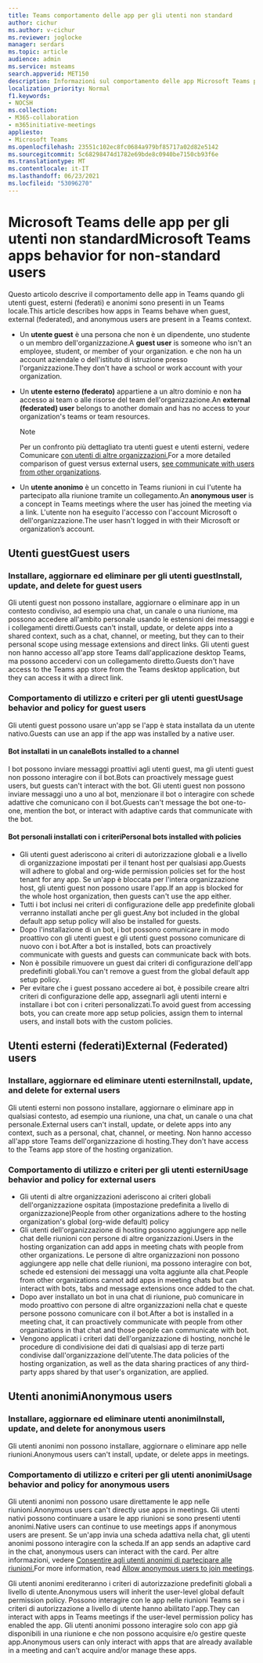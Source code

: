 ```yaml
---
title: Teams comportamento delle app per gli utenti non standard
author: cichur
ms.author: v-cichur
ms.reviewer: joglocke
manager: serdars
ms.topic: article
audience: admin
ms.service: msteams
search.appverid: MET150
description: Informazioni sul comportamento delle app Microsoft Teams per gli utenti non standard.
localization_priority: Normal
f1.keywords:
- NOCSH
ms.collection:
- M365-collaboration
- m365initiative-meetings
appliesto:
- Microsoft Teams
ms.openlocfilehash: 23551c102ec8fc0684a979bf85717a02d82e5142
ms.sourcegitcommit: 5c68298474d1782e69bde8c0940be7150cb93f6e
ms.translationtype: MT
ms.contentlocale: it-IT
ms.lasthandoff: 06/23/2021
ms.locfileid: "53096270"
---
```

# <a name="microsoft-teams-apps-behavior-for-non-standard-users"></a><span data-ttu-id="f6072-103">Microsoft Teams delle app per gli utenti non standard</span><span class="sxs-lookup"><span data-stu-id="f6072-103">Microsoft Teams apps behavior for non-standard users</span></span>

<span data-ttu-id="f6072-104">Questo articolo descrive il comportamento delle app in Teams quando gli utenti guest, esterni (federati) e anonimi sono presenti in un Teams locale.</span><span class="sxs-lookup"><span data-stu-id="f6072-104">This article describes how apps in Teams behave when guest, external (federated), and anonymous users are present in a Teams context.</span></span>

- <span data-ttu-id="f6072-105">Un **utente guest** è una persona che non è un dipendente, uno studente o un membro dell'organizzazione.</span><span class="sxs-lookup"><span data-stu-id="f6072-105">A **guest user** is someone who isn't an employee, student, or member of your organization.</span></span> <span data-ttu-id="f6072-106">e che non ha un account aziendale o dell'istituto di istruzione presso l'organizzazione.</span><span class="sxs-lookup"><span data-stu-id="f6072-106">They don't have a school or work account with your organization.</span></span>

- <span data-ttu-id="f6072-107">Un **utente esterno (federato)** appartiene a un altro dominio e non ha accesso ai team o alle risorse del team dell'organizzazione.</span><span class="sxs-lookup"><span data-stu-id="f6072-107">An **external (federated) user** belongs to another domain and has no access to your organization's teams or team resources.</span></span>

  > [!Note]
  > <span data-ttu-id="f6072-108">Per un confronto più dettagliato tra utenti guest e utenti esterni, vedere Comunicare [con utenti di altre organizzazioni.](./communicate-with-users-from-other-organizations.md)</span><span class="sxs-lookup"><span data-stu-id="f6072-108">For a more detailed comparison of guest versus external users, [see communicate with users from other organizations](./communicate-with-users-from-other-organizations.md).</span></span>

- <span data-ttu-id="f6072-109">Un **utente anonimo** è un concetto in Teams riunioni in cui l'utente ha partecipato alla riunione tramite un collegamento.</span><span class="sxs-lookup"><span data-stu-id="f6072-109">An **anonymous user** is a concept in Teams meetings where the user has joined the meeting via a link.</span></span> <span data-ttu-id="f6072-110">L'utente non ha eseguito l'accesso con l'account Microsoft o dell'organizzazione.</span><span class="sxs-lookup"><span data-stu-id="f6072-110">The user hasn't logged in with their Microsoft or organization’s account.</span></span>

## <a name="guest-users"></a><span data-ttu-id="f6072-111">Utenti guest</span><span class="sxs-lookup"><span data-stu-id="f6072-111">Guest users</span></span>

### <a name="install-update-and-delete-for-guest-users"></a><span data-ttu-id="f6072-112">Installare, aggiornare ed eliminare per gli utenti guest</span><span class="sxs-lookup"><span data-stu-id="f6072-112">Install, update, and delete for guest users</span></span>

<span data-ttu-id="f6072-113">Gli utenti guest non possono installare, aggiornare o eliminare app in un contesto condiviso, ad esempio una chat, un canale o una riunione, ma possono accedere all'ambito personale usando le estensioni dei messaggi e i collegamenti diretti.</span><span class="sxs-lookup"><span data-stu-id="f6072-113">Guests can't install, update, or delete apps into a shared context, such as a chat, channel, or meeting, but they can to their personal scope using message extensions and direct links.</span></span> <span data-ttu-id="f6072-114">Gli utenti guest non hanno accesso all'app store Teams dall'applicazione desktop Teams, ma possono accedervi con un collegamento diretto.</span><span class="sxs-lookup"><span data-stu-id="f6072-114">Guests don't have access to the Teams app store from the Teams desktop application, but they can access it with a direct link.</span></span>

### <a name="usage-behavior-and-policy-for-guest-users"></a><span data-ttu-id="f6072-115">Comportamento di utilizzo e criteri per gli utenti guest</span><span class="sxs-lookup"><span data-stu-id="f6072-115">Usage behavior and policy for guest users</span></span> 

<span data-ttu-id="f6072-116">Gli utenti guest possono usare un'app se l'app è stata installata da un utente nativo.</span><span class="sxs-lookup"><span data-stu-id="f6072-116">Guests can use an app if the app was installed by a native user.</span></span>

#### <a name="bots-installed-to-a-channel"></a><span data-ttu-id="f6072-117">Bot installati in un canale</span><span class="sxs-lookup"><span data-stu-id="f6072-117">Bots installed to a channel</span></span>

<span data-ttu-id="f6072-118">I bot possono inviare messaggi proattivi agli utenti guest, ma gli utenti guest non possono interagire con il bot.</span><span class="sxs-lookup"><span data-stu-id="f6072-118">Bots can proactively message guest users, but guests can't interact with the bot.</span></span> <span data-ttu-id="f6072-119">Gli utenti guest non possono inviare messaggi uno a uno al bot, menzionare il bot o interagire con schede adattive che comunicano con il bot.</span><span class="sxs-lookup"><span data-stu-id="f6072-119">Guests can't message the bot one-to-one, mention the bot, or interact with adaptive cards that communicate with the bot.</span></span>

#### <a name="personal-bots-installed-with-policies"></a><span data-ttu-id="f6072-120">Bot personali installati con i criteri</span><span class="sxs-lookup"><span data-stu-id="f6072-120">Personal bots installed with policies</span></span>

- <span data-ttu-id="f6072-121">Gli utenti guest aderiscono ai criteri di autorizzazione globali e a livello di organizzazione impostati per il tenant host per qualsiasi app.</span><span class="sxs-lookup"><span data-stu-id="f6072-121">Guests will adhere to global and org-wide permission policies set for the host tenant for any app.</span></span> <span data-ttu-id="f6072-122">Se un'app è bloccata per l'intera organizzazione host, gli utenti guest non possono usare l'app.</span><span class="sxs-lookup"><span data-stu-id="f6072-122">If an app is blocked for the whole host organization, then guests can't use the app either.</span></span>
- <span data-ttu-id="f6072-123">Tutti i bot inclusi nei criteri di configurazione delle app predefinite globali verranno installati anche per gli guest.</span><span class="sxs-lookup"><span data-stu-id="f6072-123">Any bot included in the global default app setup policy will also be installed for guests.</span></span>
- <span data-ttu-id="f6072-124">Dopo l'installazione di un bot, i bot possono comunicare in modo proattivo con gli utenti guest e gli utenti guest possono comunicare di nuovo con i bot.</span><span class="sxs-lookup"><span data-stu-id="f6072-124">After a bot is installed, bots can proactively communicate with guests and guests can communicate back with bots.</span></span>
- <span data-ttu-id="f6072-125">Non è possibile rimuovere un guest dai criteri di configurazione dell'app predefiniti globali.</span><span class="sxs-lookup"><span data-stu-id="f6072-125">You can't remove a guest from the global default app setup policy.</span></span>
- <span data-ttu-id="f6072-126">Per evitare che i guest possano accedere ai bot, è possibile creare altri criteri di configurazione delle app, assegnarli agli utenti interni e installare i bot con i criteri personalizzati.</span><span class="sxs-lookup"><span data-stu-id="f6072-126">To avoid guest from accessing bots, you can create more app setup policies, assign them to internal users, and install bots with the custom policies.</span></span>

## <a name="external-federated-users"></a><span data-ttu-id="f6072-127">Utenti esterni (federati)</span><span class="sxs-lookup"><span data-stu-id="f6072-127">External (Federated) users</span></span>

### <a name="install-update-and-delete-for-external-users"></a><span data-ttu-id="f6072-128">Installare, aggiornare ed eliminare utenti esterni</span><span class="sxs-lookup"><span data-stu-id="f6072-128">Install, update, and delete for external users</span></span>

<span data-ttu-id="f6072-129">Gli utenti esterni non possono installare, aggiornare o eliminare app in qualsiasi contesto, ad esempio una riunione, una chat, un canale o una chat personale.</span><span class="sxs-lookup"><span data-stu-id="f6072-129">External users can't install, update, or delete apps into any context, such as a personal, chat, channel, or meeting.</span></span> <span data-ttu-id="f6072-130">Non hanno accesso all'app store Teams dell'organizzazione di hosting.</span><span class="sxs-lookup"><span data-stu-id="f6072-130">They don't have access to the Teams app store of the hosting organization.</span></span>

### <a name="usage-behavior-and-policy-for-external-users"></a><span data-ttu-id="f6072-131">Comportamento di utilizzo e criteri per gli utenti esterni</span><span class="sxs-lookup"><span data-stu-id="f6072-131">Usage behavior and policy for external users</span></span>

- <span data-ttu-id="f6072-132">Gli utenti di altre organizzazioni aderiscono ai criteri globali dell'organizzazione ospitata (impostazione predefinita a livello di organizzazione)</span><span class="sxs-lookup"><span data-stu-id="f6072-132">People from other organizations adhere to the hosting organization's global (org-wide default) policy</span></span>
- <span data-ttu-id="f6072-133">Gli utenti dell'organizzazione di hosting possono aggiungere app nelle chat delle riunioni con persone di altre organizzazioni.</span><span class="sxs-lookup"><span data-stu-id="f6072-133">Users in the hosting organization can add apps in meeting chats with people from other organizations.</span></span> <span data-ttu-id="f6072-134">Le persone di altre organizzazioni non possono aggiungere app nelle chat delle riunioni, ma possono interagire con bot, schede ed estensioni dei messaggi una volta aggiunte alla chat.</span><span class="sxs-lookup"><span data-stu-id="f6072-134">People from other organizations cannot add apps in meeting chats but can interact with bots, tabs and message extensions once added to the chat.</span></span>
- <span data-ttu-id="f6072-135">Dopo aver installato un bot in una chat di riunione, può comunicare in modo proattivo con persone di altre organizzazioni nella chat e queste persone possono comunicare con il bot.</span><span class="sxs-lookup"><span data-stu-id="f6072-135">After a bot is installed in a meeting chat, it can proactively communicate with people from other organizations in that chat and those people can communicate with bot.</span></span>
- <span data-ttu-id="f6072-136">Vengono applicati i criteri dati dell'organizzazione di hosting, nonché le procedure di condivisione dei dati di qualsiasi app di terze parti condivise dall'organizzazione dell'utente.</span><span class="sxs-lookup"><span data-stu-id="f6072-136">The data policies of the hosting organization, as well as the data sharing practices of any third-party apps shared by that user's organization, are applied.</span></span>

## <a name="anonymous-users"></a><span data-ttu-id="f6072-137">Utenti anonimi</span><span class="sxs-lookup"><span data-stu-id="f6072-137">Anonymous users</span></span>

### <a name="install-update-and-delete-for-anonymous-users"></a><span data-ttu-id="f6072-138">Installare, aggiornare ed eliminare utenti anonimi</span><span class="sxs-lookup"><span data-stu-id="f6072-138">Install, update, and delete for anonymous users</span></span>

<span data-ttu-id="f6072-139">Gli utenti anonimi non possono installare, aggiornare o eliminare app nelle riunioni.</span><span class="sxs-lookup"><span data-stu-id="f6072-139">Anonymous users can't install, update, or delete apps in meetings.</span></span>

### <a name="usage-behavior-and-policy-for-anonymous-users"></a><span data-ttu-id="f6072-140">Comportamento di utilizzo e criteri per gli utenti anonimi</span><span class="sxs-lookup"><span data-stu-id="f6072-140">Usage behavior and policy for anonymous users</span></span>

<span data-ttu-id="f6072-141">Gli utenti anonimi non possono usare direttamente le app nelle riunioni.</span><span class="sxs-lookup"><span data-stu-id="f6072-141">Anonymous users can't directly use apps in meetings.</span></span> <span data-ttu-id="f6072-142">Gli utenti nativi possono continuare a usare le app riunioni se sono presenti utenti anonimi.</span><span class="sxs-lookup"><span data-stu-id="f6072-142">Native users can continue to use meetings apps if anonymous users are present.</span></span> <span data-ttu-id="f6072-143">Se un'app invia una scheda adattiva nella chat, gli utenti anonimi possono interagire con la scheda.</span><span class="sxs-lookup"><span data-stu-id="f6072-143">If an app sends an adaptive card in the chat, anonymous users can interact with the card.</span></span> <span data-ttu-id="f6072-144">Per altre informazioni, vedere [Consentire agli utenti anonimi di partecipare alle riunioni.](meeting-settings-in-teams.md#allow-anonymous-users-to-join-meetings)</span><span class="sxs-lookup"><span data-stu-id="f6072-144">For more information, read [Allow anonymous users to join meetings](meeting-settings-in-teams.md#allow-anonymous-users-to-join-meetings).</span></span>

<span data-ttu-id="f6072-145">Gli utenti anonimi erediteranno i criteri di autorizzazione predefiniti globali a livello di utente.</span><span class="sxs-lookup"><span data-stu-id="f6072-145">Anonymous users will inherit the user-level global default permission policy.</span></span> <span data-ttu-id="f6072-146">Possono interagire con le app nelle riunioni Teams se i criteri di autorizzazione a livello di utente hanno abilitato l'app.</span><span class="sxs-lookup"><span data-stu-id="f6072-146">They can interact with apps in Teams meetings if the user-level permission policy has enabled the app.</span></span> <span data-ttu-id="f6072-147">Gli utenti anonimi possono interagire solo con app già disponibili in una riunione e che non possono acquisire e/o gestire queste app.</span><span class="sxs-lookup"><span data-stu-id="f6072-147">Anonymous users can only interact with apps that are already available in a meeting and can't acquire and/or manage these apps.</span></span>
